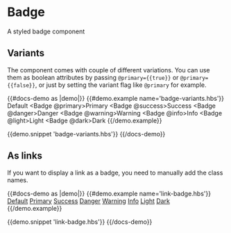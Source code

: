 # Badge

A styled badge component

## Variants

The component comes with couple of different variations. 
You can use them as boolean attributes by passing 
`@primary={{true}}` or `@primary={{false}}`, or just by
setting the variant flag like `@primary` for example.

{{#docs-demo as |demo|}}
  {{#demo.example name='badge-variants.hbs'}}
    <Badge>Default</Badge>
    <Badge @primary>Primary</Badge>
    <Badge @success>Success</Badge>
    <Badge @danger>Danger</Badge>
    <Badge @warning>Warning</Badge>
    <Badge @info>Info</Badge>
    <Badge @light>Light</Badge>
    <Badge @dark>Dark</Badge>
  {{/demo.example}}

  {{demo.snippet 'badge-variants.hbs'}}
{{/docs-demo}}

## As links

If you want to display a link as a badge, you need to manually
add the class names.

{{#docs-demo as |demo|}}
  {{#demo.example name='link-badge.hbs'}}
    <a href="#" class="badge">Default</a>
    <a href="#" class="badge badge-primary">Primary</a>
    <a href="#" class="badge badge-success">Success</a>
    <a href="#" class="badge badge-danger">Danger</a>
    <a href="#" class="badge badge-warning">Warning</a>
    <a href="#" class="badge badge-info">Info</a>
    <a href="#" class="badge badge-light">Light</a>
    <a href="#" class="badge badge-dark">Dark</a>
  {{/demo.example}}

  {{demo.snippet 'link-badge.hbs'}}
{{/docs-demo}}
